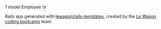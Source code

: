 1 model Employee \n

Rails app generated with [lewagon/rails-templates](https://github.com/lewagon/rails-templates), created by the [Le Wagon coding bootcamp](https://www.lewagon.com) team.
